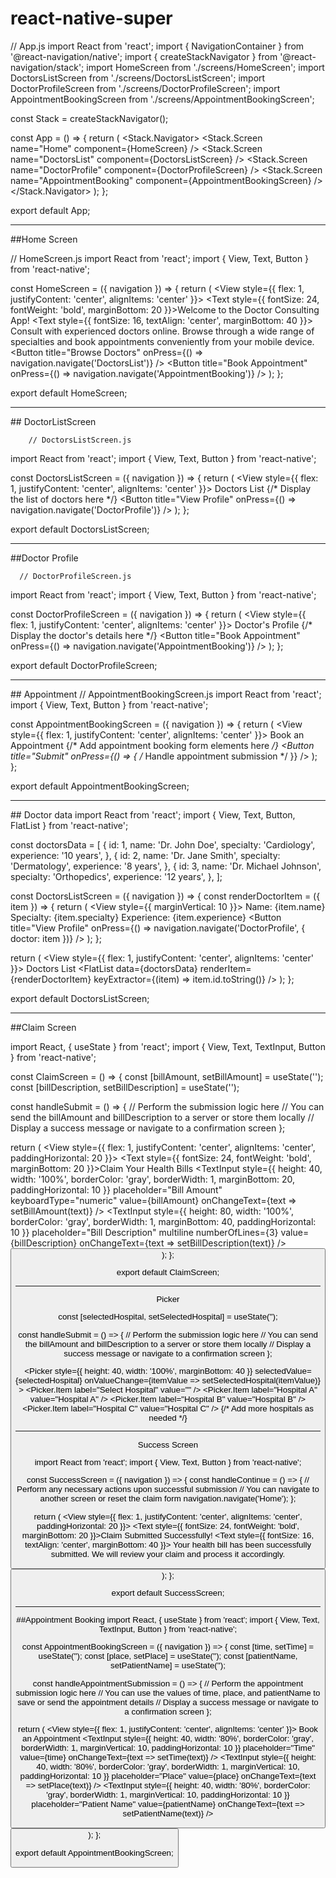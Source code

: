 # react-native-super

// App.js
import React from 'react';
import { NavigationContainer } from '@react-navigation/native';
import { createStackNavigator } from '@react-navigation/stack';
import HomeScreen from './screens/HomeScreen';
import DoctorsListScreen from './screens/DoctorsListScreen';
import DoctorProfileScreen from './screens/DoctorProfileScreen';
import AppointmentBookingScreen from './screens/AppointmentBookingScreen';

const Stack = createStackNavigator();

const App = () => {
  return (
    <NavigationContainer>
      <Stack.Navigator>
        <Stack.Screen name="Home" component={HomeScreen} />
        <Stack.Screen name="DoctorsList" component={DoctorsListScreen} />
        <Stack.Screen name="DoctorProfile" component={DoctorProfileScreen} />
        <Stack.Screen name="AppointmentBooking" component={AppointmentBookingScreen} />
      </Stack.Navigator>
    </NavigationContainer>
  );
};

export default App;


<hr>
##Home Screen 

// HomeScreen.js
import React from 'react';
import { View, Text, Button } from 'react-native';

const HomeScreen = ({ navigation }) => {
  return (
    <View style={{ flex: 1, justifyContent: 'center', alignItems: 'center' }}>
      <Text style={{ fontSize: 24, fontWeight: 'bold', marginBottom: 20 }}>Welcome to the Doctor Consulting App!</Text>
      <Text style={{ fontSize: 16, textAlign: 'center', marginBottom: 40 }}>
        Consult with experienced doctors online. Browse through a wide range of specialties and book appointments conveniently from your mobile device.
      </Text>
      <Button
        title="Browse Doctors"
        onPress={() => navigation.navigate('DoctorsList')}
      />
      <Button
        title="Book Appointment"
        onPress={() => navigation.navigate('AppointmentBooking')}
      />
    </View>
  );
};

export default HomeScreen;

<hr>
## DoctorListScreen
        
        // DoctorsListScreen.js
import React from 'react';
import { View, Text, Button } from 'react-native';

const DoctorsListScreen = ({ navigation }) => {
  return (
    <View style={{ flex: 1, justifyContent: 'center', alignItems: 'center' }}>
      <Text>Doctors List</Text>
      {/* Display the list of doctors here */}
      <Button
        title="View Profile"
        onPress={() => navigation.navigate('DoctorProfile')}
      />
    </View>
  );
};

export default DoctorsListScreen;

<hr>
##Doctor Profile
      
      // DoctorProfileScreen.js
import React from 'react';
import { View, Text, Button } from 'react-native';

const DoctorProfileScreen = ({ navigation }) => {
  return (
    <View style={{ flex: 1, justifyContent: 'center', alignItems: 'center' }}>
      <Text>Doctor's Profile</Text>
      {/* Display the doctor's details here */}
      <Button
        title="Book Appointment"
        onPress={() => navigation.navigate('AppointmentBooking')}
      />
    </View>
  );
};

export default DoctorProfileScreen;

      
<hr>
## Appointment
// AppointmentBookingScreen.js
import React from 'react';
import { View, Text, Button } from 'react-native';

const AppointmentBookingScreen = ({ navigation }) => {
  return (
    <View style={{ flex: 1, justifyContent: 'center', alignItems: 'center' }}>
      <Text>Book an Appointment</Text>
      {/* Add appointment booking form elements here */}
      <Button title="Submit" onPress={() => { /* Handle appointment submission */ }} />
    </View>
  );
};

export default AppointmentBookingScreen;
      
<hr>
## Doctor data
      import React from 'react';
import { View, Text, Button, FlatList } from 'react-native';

const doctorsData = [
  {
    id: 1,
    name: 'Dr. John Doe',
    specialty: 'Cardiology',
    experience: '10 years',
  },
  {
    id: 2,
    name: 'Dr. Jane Smith',
    specialty: 'Dermatology',
    experience: '8 years',
  },
  {
    id: 3,
    name: 'Dr. Michael Johnson',
    specialty: 'Orthopedics',
    experience: '12 years',
  },
];

const DoctorsListScreen = ({ navigation }) => {
  const renderDoctorItem = ({ item }) => {
    return (
      <View style={{ marginVertical: 10 }}>
        <Text>Name: {item.name}</Text>
        <Text>Specialty: {item.specialty}</Text>
        <Text>Experience: {item.experience}</Text>
        <Button
          title="View Profile"
          onPress={() => navigation.navigate('DoctorProfile', { doctor: item })}
        />
      </View>
    );
  };

  return (
    <View style={{ flex: 1, justifyContent: 'center', alignItems: 'center' }}>
      <Text>Doctors List</Text>
      <FlatList
        data={doctorsData}
        renderItem={renderDoctorItem}
        keyExtractor={(item) => item.id.toString()}
      />
    </View>
  );
};

export default DoctorsListScreen;
      
<hr>
##Claim Screen
      
import React, { useState } from 'react';
import { View, Text, TextInput, Button } from 'react-native';

const ClaimScreen = () => {
  const [billAmount, setBillAmount] = useState('');
  const [billDescription, setBillDescription] = useState('');

  const handleSubmit = () => {
    // Perform the submission logic here
    // You can send the billAmount and billDescription to a server or store them locally
    // Display a success message or navigate to a confirmation screen
  };

  return (
    <View style={{ flex: 1, justifyContent: 'center', alignItems: 'center', paddingHorizontal: 20 }}>
      <Text style={{ fontSize: 24, fontWeight: 'bold', marginBottom: 20 }}>Claim Your Health Bills</Text>
      <TextInput
        style={{ height: 40, width: '100%', borderColor: 'gray', borderWidth: 1, marginBottom: 20, paddingHorizontal: 10 }}
        placeholder="Bill Amount"
        keyboardType="numeric"
        value={billAmount}
        onChangeText={text => setBillAmount(text)}
      />
      <TextInput
        style={{ height: 80, width: '100%', borderColor: 'gray', borderWidth: 1, marginBottom: 40, paddingHorizontal: 10 }}
        placeholder="Bill Description"
        multiline
        numberOfLines={3}
        value={billDescription}
        onChangeText={text => setBillDescription(text)}
      />
      <Button
        title="Submit Claim"
        onPress={handleSubmit}
      />
    </View>
  );
};

export default ClaimScreen;
        
<hr>
Picker
 
const [selectedHospital, setSelectedHospital] = useState('');
        
        
 const handleSubmit = () => {
    // Perform the submission logic here
    // You can send the billAmount and billDescription to a server or store them locally
    // Display a success message or navigate to a confirmation screen
  };
        
        
 <Picker
        style={{ height: 40, width: '100%', marginBottom: 40 }}
        selectedValue={selectedHospital}
        onValueChange={itemValue => setSelectedHospital(itemValue)}
      >
        <Picker.Item label="Select Hospital" value="" />
        <Picker.Item label="Hospital A" value="Hospital A" />
        <Picker.Item label="Hospital B" value="Hospital B" />
        <Picker.Item label="Hospital C" value="Hospital C" />
        {/* Add more hospitals as needed */}
 </Picker>


        
<hr>
        
Success Screen 
 
import React from 'react';
import { View, Text, Button } from 'react-native';

const SuccessScreen = ({ navigation }) => {
  const handleContinue = () => {
    // Perform any necessary actions upon successful submission
    // You can navigate to another screen or reset the claim form
    navigation.navigate('Home');
  };

  return (
    <View style={{ flex: 1, justifyContent: 'center', alignItems: 'center', paddingHorizontal: 20 }}>
      <Text style={{ fontSize: 24, fontWeight: 'bold', marginBottom: 20 }}>Claim Submitted Successfully!</Text>
      <Text style={{ fontSize: 16, textAlign: 'center', marginBottom: 40 }}>
        Your health bill has been successfully submitted. We will review your claim and process it accordingly.
      </Text>
      <Button
        title="Continue"
        onPress={handleContinue}
      />
    </View>
  );
};

export default SuccessScreen;
        
        
<hr>
##Appointment Booking
import React, { useState } from 'react';
import { View, Text, TextInput, Button } from 'react-native';

const AppointmentBookingScreen = ({ navigation }) => {
  const [time, setTime] = useState('');
  const [place, setPlace] = useState('');
  const [patientName, setPatientName] = useState('');

  const handleAppointmentSubmission = () => {
    // Perform the appointment submission logic here
    // You can use the values of time, place, and patientName to save or send the appointment details
    // Display a success message or navigate to a confirmation screen
  };

  return (
    <View style={{ flex: 1, justifyContent: 'center', alignItems: 'center' }}>
      <Text>Book an Appointment</Text>
      <TextInput
        style={{ height: 40, width: '80%', borderColor: 'gray', borderWidth: 1, marginVertical: 10, paddingHorizontal: 10 }}
        placeholder="Time"
        value={time}
        onChangeText={text => setTime(text)}
      />
      <TextInput
        style={{ height: 40, width: '80%', borderColor: 'gray', borderWidth: 1, marginVertical: 10, paddingHorizontal: 10 }}
        placeholder="Place"
        value={place}
        onChangeText={text => setPlace(text)}
      />
      <TextInput
        style={{ height: 40, width: '80%', borderColor: 'gray', borderWidth: 1, marginVertical: 10, paddingHorizontal: 10 }}
        placeholder="Patient Name"
        value={patientName}
        onChangeText={text => setPatientName(text)}
      />
      <Button title="Submit" onPress={handleAppointmentSubmission} />
    </View>
  );
};

export default AppointmentBookingScreen;
